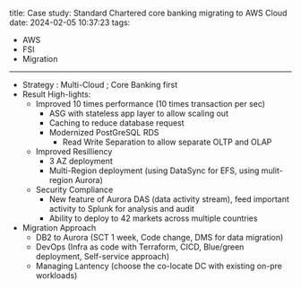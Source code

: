 title: Case study: Standard Chartered core banking migrating to AWS Cloud
date: 2024-02-05 10:37:23
tags:
- AWS
- FSI
- Migration
---


* Strategy : Multi-Cloud ; Core Banking first
* Result High-lights:
  * Improved 10 times performance (10 times transaction per sec)
    * ASG with stateless app layer to allow scaling out
    * Caching to reduce database request
    * Modernized PostGreSQL RDS
      * Read Write Separation to allow separate OLTP and OLAP 
  * Improved Resilliency 
    * 3 AZ deployment 
    * Multi-Region deployment (using DataSync for EFS, using mulit-region Aurora)
  * Security Compliance
    * New feature of Aurora DAS (data activity stream), feed important activity to Splunk for analysis and audit
    * Ability to deploy to 42 markets across multiple countries
* Migration Approach
  * DB2 to Aurora (SCT 1 week, Code change, DMS for data migration)
  * DevOps (Infra as code with Terraform, CICD, Blue/green deployment, Self-service approach)
  * Managing Lantency (choose the co-locate DC with existing on-pre workloads)